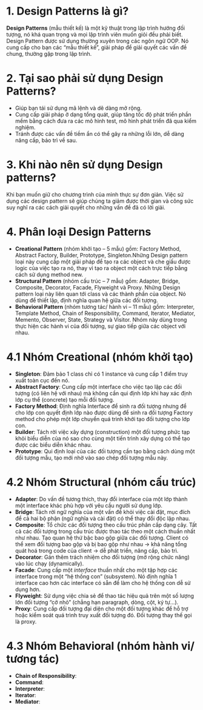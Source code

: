 # 1. Design Patterns là gì?

**Design Patterns** (mẫu thiết kế) là một kỹ thuật trong lập trình hướng đối tượng, nó khá quan trọng và mọi lập trình viên muốn giỏi đều phải biết. Design Pattern được sử dụng thường xuyên trong các ngôn ngữ OOP. Nó cung cấp cho bạn các “mẫu thiết kế”, giải pháp để giải quyết các vấn đề chung, thường gặp trong lập trình. 

# 2. Tại sao phải sử dụng Design Patterns?
- Giúp bạn tái sử dụng mã lệnh và dẽ dàng mở rộng.
- Cung cấp giải pháp ở dạng tổng quát, giúp tăng tốc độ phát triển phần mềm bằng cách đưa ra các mô hình test, mô hình phát triển đã qua kiểm nghiệm.
- Tránh được các vấn đề tiềm ẩn có thể gây ra những lỗi lớn, dễ dàng nâng cấp, bảo trì về sau.

# 3. Khi nào nên sử dụng Design patterns?

Khi bạn muốn giữ cho chương trình của mình thực sự đơn giản. Việc sử dụng các design pattern sẽ giúp chúng ta giảm được thời gian và công sức suy nghĩ ra các cách giải quyết cho những vấn đề đã có lời giải.

# 4. Phân loại Design Patterns

- **Creational Pattern** (nhóm khởi tạo – 5 mẫu) gồm: Factory Method, Abstract Factory, Builder, Prototype, Singleton.Những Design pattern loại này cung cấp một giải pháp để tạo ra các object và che giấu được logic của việc tạo ra nó, thay vì tạo ra object một cách trực tiếp bằng cách sử dụng method new.
- **Structural Pattern** (nhóm cấu trúc – 7 mẫu) gồm: Adapter, Bridge, Composite, Decorator, Facade, Flyweight và Proxy. Những Design pattern loại này liên quan tới class và các thành phần của object. Nó dùng để thiết lập, định nghĩa quan hệ giữa các đối tượng.
- **Behavioral Pattern** (nhóm tương tác/ hành vi – 11 mẫu) gồm: Interpreter, Template Method, Chain of Responsibility, Command, Iterator, Mediator, Memento, Observer, State, Strategy và Visitor. Nhóm này dùng trong thực hiện các hành vi của đối tượng, sự giao tiếp giữa các object với nhau.

# 4.1 Nhóm Creational (nhóm khởi tạo)

- **Singleton**: Đảm bảo 1 class chỉ có 1 instance và cung cấp 1 điểm truy xuất toàn cục đến nó.
- **Abstract Factory**: Cung cấp một interface cho việc tạo lập các đối tượng (có liên hệ với nhau) mà không cần qui định lớp khi hay xác định lớp cụ thể (concrete) tạo mỗi đối tượng.
- **Factory Method**: Định nghĩa Interface để sinh ra đối tượng nhưng để cho lớp con quyết định lớp nào được dùng để sinh ra đối tượng Factory method cho phép một lớp chuyển quá trình khởi tạo đối tượng cho lớp con.
- **Builder**: Tách rời việc xây dựng (construction) một đối tượng phức tạp khỏi biểu diễn của nó sao cho cùng một tiến trình xây dựng có thể tạo được các biểu diễn khác nhau.
- **Prototype**: Qui định loại của các đối tượng cần tạo bằng cách dùng một đối tượng mẫu, tạo mới nhờ vào sao chép đối tượng mẫu này.

# 4.2 Nhóm Structural (nhóm cấu trúc)

- **Adapter**: Do vấn đề tương thích, thay đổi interface của một lớp thành một interface khác phù hợp với yêu cầu người sử dụng lớp.
- **Bridge**: Tách rời ngữ nghĩa của một vấn đề khỏi việc cài đặt, mục đích để cả hai bộ phận (ngữ nghĩa và cài đặt) có thể thay đổi độc lập nhau.
- **Composite**: Tổ chức các đối tượng theo cấu trúc phân cấp dạng cây. Tất cả các đối tượng trong cấu trúc được thao tác theo một cách thuần nhất như nhau.
Tạo quan hệ thứ bậc bao gộp giữa các đối tượng. Client có thể xem đối tượng bao gộp và bị bao gộp như nhau -> khả năng tổng quát hoá trong code của client -> dễ phát triển, nâng cấp, bảo trì.
- **Decorator**: Gán thêm trách nhiệm cho đối tượng (mở rộng chức năng) vào lúc chạy (dynamically).
- **Facade**: Cung cấp một *interface* thuần nhất cho một tập hợp các interface trong một “hệ thống con” (subsystem). Nó định nghĩa 1 interface cao hơn các interface có sẵn để làm cho hệ thống con dễ sử dụng hơn.
- **Flyweight**: Sử dụng việc chia sẻ để thao tác hiệu quả trên một số lượng lớn đối tượng “cở nhỏ” (chẳng hạn paragraph, dòng, cột, ký tự…).
- **Proxy**: Cung cấp đối tượng đại diện cho một đối tượng khác để hỗ trợ hoặc kiểm soát quá trình truy xuất đối tượng đó. Đối tượng thay thế gọi là proxy.

# 4.3 Nhóm Behavioral (nhóm hành vi/ tương tác)

- **Chain of Responsibility**:
- **Command**:
- **Interpreter**:
- **Iterator**:
- **Mediator**: 


